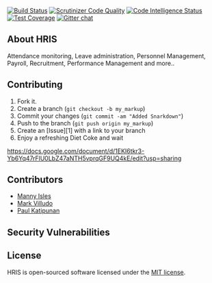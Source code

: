 [![Build Status](https://travis-ci.org/lagunadevs/hris.svg?branch=master)](https://travis-ci.org/lagunadevs/hris)
[![Scrutinizer Code Quality](https://scrutinizer-ci.com/g/lagunadevs/hris/badges/quality-score.png?b=master)](https://scrutinizer-ci.com/g/lagunadevs/hris/?branch=master)
[![Code Intelligence Status](https://scrutinizer-ci.com/g/lagunadevs/hris/badges/code-intelligence.svg?b=master)](https://scrutinizer-ci.com/code-intelligence)
[![Test Coverage](https://img.shields.io/codecov/c/github/lagunadevs/hris/master.svg)](https://codecov.io/github/lagunadevs/hris?branch=master)
[![Gitter chat](https://badges.gitter.im/gitterHQ/gitter.png)](https://gitter.im/lagunadevs/Lobby)

## About HRIS

Attendance monitoring, Leave administration, Personnel Management, Payroll, Recruitment, Performance Management and more..

## Contributing
1. Fork it.
2. Create a branch (`git checkout -b my_markup`)
3. Commit your changes (`git commit -am "Added Snarkdown"`)
4. Push to the branch (`git push origin my_markup`)
5. Create an [Issue][1] with a link to your branch
6. Enjoy a refreshing Diet Coke and wait

https://docs.google.com/document/d/1EKI6tkr3-Yb6Yq47rFlU0LbZ47aNTH5vprqGF9UQ4kE/edit?usp=sharing

## Contributors
- [Manny Isles](https://github.com/mannysoft)
- [Mark Villudo](https://github.com/MarkVilludo)
- [Paul Katipunan](https://github.com/paulkatipunan)

## Security Vulnerabilities

## License

HRIS is open-sourced software licensed under the [MIT license](https://opensource.org/licenses/MIT).
